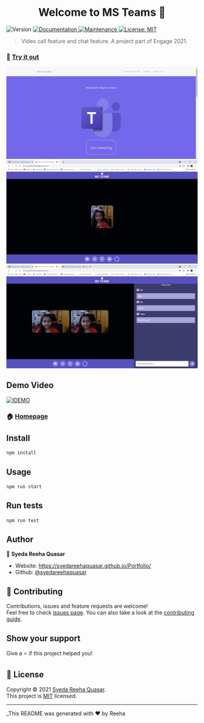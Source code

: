 <h1 align="center">Welcome to MS Teams 👋</h1>
<p>
  <img alt="Version" src="https://img.shields.io/badge/version-1.0.0-blue.svg?cacheSeconds=2592000" />
  <a href="https://github.com/syedareehaquasar/MsTeams#readme" target="_blank">
    <img alt="Documentation" src="https://img.shields.io/badge/documentation-yes-brightgreen.svg" />
  </a>
  <a href="https://github.com/syedareehaquasar/MsTeams/graphs/commit-activity" target="_blank">
    <img alt="Maintenance" src="https://img.shields.io/badge/Maintained%3F-yes-green.svg" />
  </a>
  <a href="https://github.com/syedareehaquasar/MsTeams/blob/master/LICENSE" target="_blank">
    <img alt="License: MIT" src="https://img.shields.io/github/license/syedareehaquasar/msteams" />
  </a>
</p>

> Video call feature and chat feature. A project part of Engage 2021.

### 🧪 [Try it out](https://srq-teams.herokuapp.com/)

![home](./resources/readmeImg/a.jpg)
![meeting](./resources/readmeImg/b.jpg)
![more people](./resources/readmeImg/c.jpg)

## Demo Video
[![IDEMO](https://img.youtube.com/vi/YOUTUBE_VIDEO_ID_HERE/0.jpg)](https://www.youtube.com/watch?v=YOUTUBE_VIDEO_ID_HERE)

### 🏠 [Homepage](https://github.com/syedareehaquasar/MsTeams#readme)


## Install

```sh
npm install
```

## Usage

```sh
npm run start
```

## Run tests

```sh
npm run test
```

## Author

👤 **Syeda Reeha Quasar**

* Website: https://syedareehaquasar.github.io/Portfolio/
* Github: [@syedareehaquasar](https://github.com/syedareehaquasar)

## 🤝 Contributing

Contributions, issues and feature requests are welcome!<br />Feel free to check [issues page](https://github.com/syedareehaquasar/MsTeams/issues). You can also take a look at the [contributing guide](https://github.com/syedareehaquasar/MsTeams/blob/master/CONTRIBUTING.md).

## Show your support

Give a ⭐️ if this project helped you!

## 📝 License

Copyright © 2021 [Syeda Reeha Quasar](https://github.com/syedareehaquasar).<br />
This project is [MIT](https://github.com/syedareehaquasar/MsTeams/blob/master/LICENSE) licensed.

***
_This README was generated with ❤️ by Reeha
